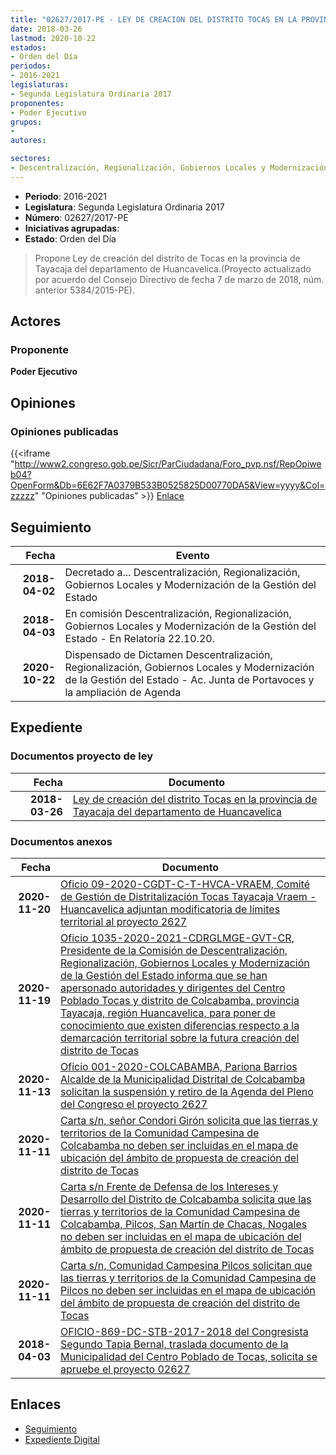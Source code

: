 ```yaml
---
title: "02627/2017-PE - LEY DE CREACION DEL DISTRITO TOCAS EN LA PROVINCIA DE TAYACAJA DEL DEPARTAMENTO DE HUANCAVELICA"
date: 2018-03-26
lastmod: 2020-10-22
estados:
- Orden del Día
periodos:
- 2016-2021
legislaturas:
- Segunda Legislatura Ordinaria 2017
proponentes:
- Poder Ejecutivo
grupos:
- 
autores:

sectores:
- Descentralización, Regionalización, Gobiernos Locales y Modernización de la Gestión del Estado
---
```

- **Periodo**: 2016-2021
- **Legislatura**: Segunda Legislatura Ordinaria 2017
- **Número**: 02627/2017-PE
- **Iniciativas agrupadas**: 
- **Estado**: Orden del Día

> Propone Ley de creación del distrito de Tocas en la provincia de Tayacaja del departamento de Huancavelica.(Proyecto actualizado por acuerdo del Consejo Directivo de fecha 7 de marzo de 2018, núm. anterior 5384/2015-PE).


## Actores

### Proponente

**Poder Ejecutivo**

## Opiniones

### Opiniones publicadas

{{<iframe "http://www2.congreso.gob.pe/Sicr/ParCiudadana/Foro_pvp.nsf/RepOpiweb04?OpenForm&Db=6E62F7A0379B533B0525825D00770DA5&View=yyyy&Col=zzzzz" "Opiniones publicadas" >}}
[Enlace](http://www2.congreso.gob.pe/Sicr/ParCiudadana/Foro_pvp.nsf/RepOpiweb04?OpenForm&Db=6E62F7A0379B533B0525825D00770DA5&View=yyyy&Col=zzzzz)


## Seguimiento

| Fecha | Evento |
|------:|--------|
| **2018-04-02** | Decretado a... Descentralización, Regionalización, Gobiernos Locales y Modernización de la Gestión del Estado |
| **2018-04-03** | En comisión Descentralización, Regionalización, Gobiernos Locales y Modernización de la Gestión del Estado - En Relatoría 22.10.20. |
| **2020-10-22** | Dispensado de Dictamen Descentralización, Regionalización, Gobiernos Locales y Modernización de la Gestión del Estado - Ac. Junta de Portavoces y la ampliación de Agenda |

## Expediente

### Documentos proyecto de ley

| Fecha | Documento |
|------:|-----------|
| **2018-03-26** | [Ley de creación del distrito Tocas en la provincia de Tayacaja del departamento de Huancavelica](http://www.leyes.congreso.gob.pe/Documentos/2016_2021/Proyectos_de_Ley_y_de_Resoluciones_Legislativas/PL0262520180323.pdf) |

### Documentos anexos

| Fecha | Documento |
|------:|-----------|
| **2020-11-20** | [Oficio 09-2020-CGDT-C-T-HVCA-VRAEM, Comité de Gestión de Distritalización Tocas Tayacaja Vraem - Huancavelica adjuntan modificatoria de límites territorial al proyecto 2627](http://www.leyes.congreso.gob.pe/Documentos/2016_2021/Oficios/Otras_Instituciones/OFICIO-09-2020-CGDT-C-T-HVCA-VRAEM.pdf) |
| **2020-11-19** | [Oficio 1035-2020-2021-CDRGLMGE-GVT-CR, Presidente de la Comisión de Descentralización, Regionalización, Gobiernos Locales y Modernización de la Gestión del Estado informa que se han apersonado autoridades y dirigentes del Centro Poblado Tocas y distrito de Colcabamba, provincia Tayacaja, región Huancavelica, para poner de conocimiento que existen diferencias respecto a la demarcación territorial sobre la futura creación del distrito de Tocas](http://www.leyes.congreso.gob.pe/Documentos/2016_2021/Oficios/Comisiones_Ordinarias/OFICIO-1035-2020-2021-CDRGLMGE-GVT-CR.pdf) |
| **2020-11-13** | [Oficio 001-2020-COLCABAMBA, Pariona Barrios Alcalde de la Municipalidad Distrital de Colcabamba solicitan la suspensión y retiro de la Agenda del Pleno del Congreso el proyecto 2627](http://www.leyes.congreso.gob.pe/Documentos/2016_2021/Oficios/Otras_Instituciones/OFICIO-001-2020-COLCABAMBA.pdf) |
| **2020-11-11** | [Carta s/n, señor Condori Girón solicita que las tierras y territorios de la Comunidad Campesina de Colcabamba no deben ser incluidas en el mapa de ubicación del ámbito de propuesta de creación del distrito de Tocas](http://www.leyes.congreso.gob.pe/Documentos/2016_2021/Oficios/Otras_Instituciones/CARTA-S-N-20201111-CONDORI.pdf) |
| **2020-11-11** | [Carta s/n Frente de Defensa de los Intereses y Desarrollo del Distrito de Colcabamba solicita que las tierras y territorios de la Comunidad Campesina de Colcabamba, Pilcos, San Martín de Chacas, Nogales no deben ser incluidas en el mapa de ubicación del ámbito de propuesta de creación del distrito de Tocas](http://www.leyes.congreso.gob.pe/Documentos/2016_2021/Oficios/Otras_Instituciones/CARTA-S-N-20201111-EGOAVIL.pdf) |
| **2020-11-11** | [Carta s/n, Comunidad Campesina Pilcos solicitan que las tierras y territorios de la Comunidad Campesina de Pilcos no deben ser incluidas en el mapa de ubicación del ámbito de propuesta de creación del distrito de Tocas](http://www.leyes.congreso.gob.pe/Documentos/2016_2021/Oficios/Otras_Instituciones/CARTA-S-N-20201111-SANCHEZ.pdf) |
| **2018-04-03** | [OFICIO-869-DC-STB-2017-2018 del Congresista Segundo Tapia Bernal, traslada documento de la Municipalidad del Centro Poblado de Tocas, solicita se apruebe el proyecto 02627](http://www.leyes.congreso.gob.pe/Documentos/2016_2021/Oficios/Congresistas/OFICIO-869-DC-STB-2017-2018.pdf) |

## Enlaces

- [Seguimiento](http://www2.congreso.gob.pe/Sicr/TraDocEstProc/CLProLey2016.nsf/f7fff46988ca05b1052578e100829cc7/2da59b525f5374720525825d006cdf58?OpenDocument)
- [Expediente Digital](http://www2.congreso.gob.pe/Sicr/TraDocEstProc/Expvirt_2011.nsf/visbusqptramdoc1621/02627?opendocument)

